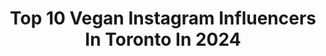 ---
title: Top 10 Vegan Instagram Influencers In Toronto In 2024
description: >-
  Find top vegan Instagram influencers in Toronto in 2024. Most popular hashtags: #toronto #torontofood #torontolife #torontoeats.
platform: Instagram
hits: 55
text_top: Identify the best Instagram influencers on inBeat.
text_bottom: inBeat has 55 Instagram influencers like this in Toronto, Canada for you to contact.
profiles:
  - username: "urbancouple_canada"
    fullname: >-
      Preeti & Vishal | Toronto blogger
    bio: >-
      Indians in Canda 🇨🇦♥️ vegan / vegetarian food, lifestyle, fashion first gen immigrants, new home owners🏡 For collabs: 📧 urbanfoodcouple.can@gmail.com
    location: "Canada"
    followers: 15521
    engagement: 395
    commentsToLikes: 0.198831
    id: ckxp8czg6ajo80j230gqknifl
    verified: false
    hashtags: "#torontolifestyleblogger, #canadapr, #torontoblogger, #toronto"
  - username: "ladyofrandomnessto"
    fullname: >-
      Lady Of Randomness To 💙
    bio: >-
      Tia 👌Vibe Approver 🍡Foodie Lover 😜Being Random One Day At A Time 🎥Content Creator 🔥Dopamine Dealer 📧 Ladyofrandomness@hotmail.com
    location: "Canada"
    followers: 17124
    engagement: 175
    commentsToLikes: 0.557627
    id: ck134od81xeii0i19nwpjlp6o
    verified: false
    hashtags: "#yyzblogger, #dessertporn, #foryou, #exploretoronto"
  - username: "tamlini"
    fullname: >-
      தமிழினி
    bio: >-
      Stay gold ✨ ———————— 📧: info@tamlini.ca @realtor.tamlini
    location: "Canada"
    followers: 8469
    engagement: 338
    commentsToLikes: 0.017070
    id: ck134ocqxxee60i198p95dpo0
    verified: false
    hashtags: "#torontohairsalon, #gifted, #loveisinthehair, #downtown"
  - username: "instantonium"
    fullname: >-
      Anthony Sheung | Toronto Foodie
    bio: >-
      Toronto’s Food, Drinks, Events & Travel Adventures DM/📩 for collabs | Google Local Guide lvl 8 At TikTok as “torontofoodie”
    location: "Canada"
    followers: 14499
    engagement: 266
    commentsToLikes: 0.539196
    id: ck0tuog23806n0i19kmxqf20n
    verified: false
    hashtags: "#torontobars, #torontofoodies, #hotpot, #the6ix"
  - username: "nomz_with_fee"
    fullname: >-
      Fiona | Toronto Content Creator
    bio: >-
      UGC Creator | Foodie | Twins Mommy | 💌 Let's Collab: nomzwithfee@gmail.com
    location: "Canada"
    followers: 8843
    engagement: 181
    commentsToLikes: 0.452565
    id: clefyt79ivrgp0j08ipd16sew
    verified: false
    hashtags: "#mississauga, #dessertgram, #dishedtoronto, #the6ix"
  - username: "missfoodieto"
    fullname: >-
      Shriya Agnihotri | Toronto Food & Travel 🌎 🌿
    bio: >-
      Vegetarian/Plant Based Food • Travel missfoodieto@outlook.com Tiktok (37k)
    location: "Canada"
    followers: 122249
    engagement: 32
    commentsToLikes: 0.108513
    id: cks86fq53r5tz0j23jjs4irp5
    verified: false
    hashtags: "#torontoinfluencer, #torontoactivities, #torontocheapeats, #torontothingstodo"
  - username: "skinbyjess"
    fullname: >-
      jess ✿ │ skincare creator
    bio: >-
      i believe skincare is more than skin deep. toronto • DMs are open 🤍 ↓ check out my services + amazon / sephora faves !
    location: "Canada"
    followers: 3025
    engagement: 604
    commentsToLikes: 0.242993
    id: ck6udx76anmsi0j71dlbddbw2
    verified: false
    hashtags: "#cleanskincare, #dryskin, #canadianblogger, #skincareroutine"
  - username: "wolf.down"
    fullname: >-
      Wolf Down
    bio: >-
      Berlin Döner now in #Ottawa, #Toronto & #Calgary! #Vegan, #Keto & #Halal friendly.
    location: "Canada"
    followers: 7930
    engagement: 246
    commentsToLikes: 0.113410
    id: ckyy1pg060ut50j23urkrvpra
    verified: false
    hashtags: "#ottawa, #vegasfood, #vegas, #meatlessmonday"
  - username: "jyauu"
    fullname: >-
      jacqueline
    bio: >-
      toronto ( ˘ ³˘)
    location: "Canada"
    followers: 11249
    engagement: 145
    commentsToLikes: 0.093848
    id: cktkvf8blcft20j23t4xfbi6d
    verified: false
    hashtags: "#japanesefood, #foodphotography, #eater, #toronto"
  - username: "vanessaoandasansingh"
    fullname: >-
      Vanessa | Lifestyle • Content Creator
    bio: >-
      motherhood• Lifestyle • family adventures Ontario, 🇨🇦 plant love, let it sprout ♡ ✉️ let’s collab: vaynewanda25@gmail.com
    location: "Canada"
    followers: 34066
    engagement: 136
    commentsToLikes: 0.081692
    id: ckt8qno1j682a0j23fhwpv1up
    verified: false
    hashtags: "#contentcreators, #torontomombloggers, #motherraw, #expectrespect"
---